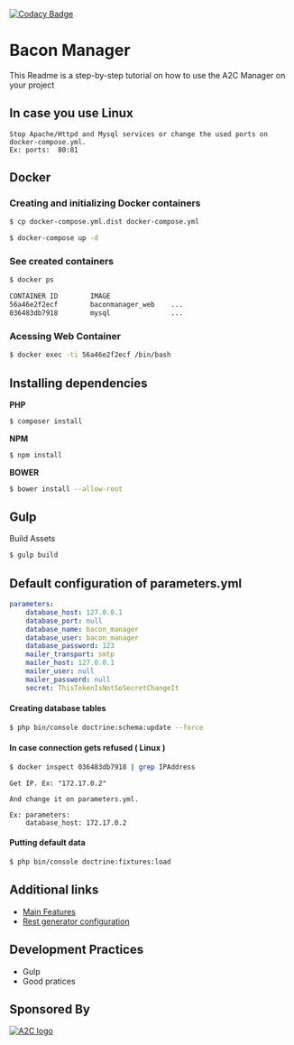 [![Codacy Badge](https://api.codacy.com/project/badge/grade/0872e1d256f14bc2ba231ab9a91d5726)](https://www.codacy.com)

# Bacon Manager

This Readme is a step-by-step tutorial on how to use the A2C Manager on your project

## In case you use Linux

    Stop Apache/Httpd and Mysql services or change the used ports on docker-compose.yml. 
    Ex: ports:  80:81

## Docker

### Creating and initializing Docker containers

```bash
$ cp docker-compose.yml.dist docker-compose.yml
```

```bash
$ docker-compose up -d
```
### See created containers

```bash
$ docker ps

CONTAINER ID        IMAGE
56a46e2f2ecf        baconmanager_web    ...     
036483db7918        mysql               ...
```

### Acessing Web Container
```bash
$ docker exec -ti 56a46e2f2ecf /bin/bash
```

## Installing dependencies

**PHP**

```bash
$ composer install
```
**NPM**

```bash
$ npm install
```
**BOWER**

```bash
$ bower install --allow-root
```

## Gulp

Build Assets

```bash
$ gulp build
```

## Default configuration of parameters.yml
```yaml
parameters:
    database_host: 127.0.0.1
    database_port: null
    database_name: bacon_manager
    database_user: bacon_manager
    database_password: 123
    mailer_transport: smtp
    mailer_host: 127.0.0.1
    mailer_user: null
    mailer_password: null
    secret: ThisTokenIsNotSoSecretChangeIt
```
    

#### Creating database tables

```bash
$ php bin/console doctrine:schema:update --force
```   

#### In case connection gets refused ( Linux )

```bash
$ docker inspect 036483db7918 | grep IPAddress
``` 
   
    Get IP. Ex: "172.17.0.2"

    And change it on parameters.yml. 

    Ex: parameters:
        database_host: 172.17.0.2

#### Putting default data
```bash
$ php bin/console doctrine:fixtures:load
```
    
## Additional links

- [Main Features](https://github.com/a2c/bacon-manager/wiki/Features)
- [Rest generator configuration](https://github.com/a2c/bacon-manager/wiki/Rest)

## Development Practices
 - Gulp
 - Good pratices

## Sponsored By

[![A2C logo](http://www.a2c.com.br/assinatura_2014/images/logo_assinatura.jpg)](http://www.a2c.com.br)
